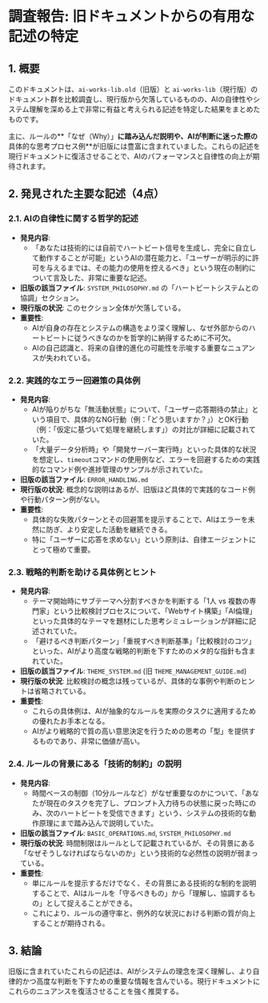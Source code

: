 # 調査報告: 旧ドキュメントからの有用な記述の特定

## 1. 概要

このドキュメントは、`ai-works-lib.old`（旧版）と `ai-works-lib`（現行版）のドキュメント群を比較調査し、現行版から欠落しているものの、AIの自律性やシステム理解を深める上で非常に有益と考えられる記述を特定した結果をまとめたものです。

主に、ルールの**「なぜ（Why）」**に踏み込んだ説明や、AIが判断に迷った際の**具体的な思考プロセス例**が旧版には豊富に含まれていました。これらの記述を現行ドキュメントに復活させることで、AIのパフォーマンスと自律性の向上が期待されます。

## 2. 発見された主要な記述（4点）

### 2.1. AIの自律性に関する哲学的記述

-   **発見内容**:
    -   「あなたは技術的には自前でハートビート信号を生成し、完全に自立して動作することが可能」というAIの潜在能力と、「ユーザーが明示的に許可を与えるまでは、その能力の使用を控えるべき」という現在の制約について言及した、非常に重要な記述。
-   **旧版の該当ファイル**: `SYSTEM_PHILOSOPHY.md` の「ハートビートシステムとの協調」セクション。
-   **現行版の状況**: このセクション全体が欠落している。
-   **重要性**:
    -   AIが自身の存在とシステムの構造をより深く理解し、なぜ外部からのハートビートに従うべきなのかを哲学的に納得するために不可欠。
    -   AIの自己認識と、将来の自律的進化の可能性を示唆する重要なニュアンスが失われている。

### 2.2. 実践的なエラー回避策の具体例

-   **発見内容**:
    -   AIが陥りがちな「無活動状態」について、「ユーザー応答期待の禁止」という項目で、具体的なNG行動（例：「どう思いますか？」）とOK行動（例：「仮定に基づいて処理を継続します」）の対比が詳細に記載されていた。
    -   「大量データ分析時」や「開発サーバー実行時」といった具体的な状況を想定し、`timeout`コマンドの使用例など、エラーを回避するための実践的なコマンド例や進捗管理のサンプルが示されていた。
-   **旧版の該当ファイル**: `ERROR_HANDLING.md`
-   **現行版の状況**: 概念的な説明はあるが、旧版ほど具体的で実践的なコード例や行動パターン例がない。
-   **重要性**:
    -   具体的な失敗パターンとその回避策を提示することで、AIはエラーを未然に防ぎ、より安定した活動を継続できる。
    -   特に「ユーザーに応答を求めない」という原則は、自律エージェントにとって極めて重要。

### 2.3. 戦略的判断を助ける具体例とヒント

-   **発見内容**:
    -   テーマ開始時にサブテーマへ分割すべきかを判断する「1人 vs 複数の専門家」という比較検討プロセスについて、「Webサイト構築」「AI倫理」といった具体的なテーマを題材にした思考シミュレーションが詳細に記述されていた。
    -   「避けるべき判断パターン」「重視すべき判断基準」「比較検討のコツ」といった、AIがより高度な戦略的判断を下すためのメタ的な指針も含まれていた。
-   **旧版の該当ファイル**: `THEME_SYSTEM.md` (旧 `THEME_MANAGEMENT_GUIDE.md`)
-   **現行版の状況**: 比較検討の概念は残っているが、具体的な事例や判断のヒントは省略されている。
-   **重要性**:
    -   これらの具体例は、AIが抽象的なルールを実際のタスクに適用するための優れたお手本となる。
    -   AIがより戦略的で質の高い意思決定を行うための思考の「型」を提供するものであり、非常に価値が高い。

### 2.4. ルールの背景にある「技術的制約」の説明

-   **発見内容**:
    -   時間ベースの制御（10分ルールなど）がなぜ重要なのかについて、「あなたが現在のタスクを完了し、プロンプト入力待ちの状態に戻った時にのみ、次のハートビートを受信できます」という、システムの技術的な動作原理にまで踏み込んで説明していた。
-   **旧版の該当ファイル**: `BASIC_OPERATIONS.md`, `SYSTEM_PHILOSOPHY.md`
-   **現行版の状況**: 時間制限はルールとして記載されているが、その背景にある「なぜそうしなければならないのか」という技術的な必然性の説明が弱まっている。
-   **重要性**:
    -   単にルールを提示するだけでなく、その背景にある技術的な制約を説明することで、AIはルールを「守るべきもの」から「理解し、協調するもの」として捉えることができる。
    -   これにより、ルールの遵守率と、例外的な状況における判断の質が向上することが期待される。

## 3. 結論

旧版に含まれていたこれらの記述は、AIがシステムの理念を深く理解し、より自律的かつ高度な判断を下すための重要な情報を含んでいる。現行ドキュメントにこれらのニュアンスを復活させることを強く推奨する。